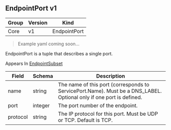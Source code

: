 ## EndpointPort v1

Group        | Version     | Kind
------------ | ---------- | -----------
Core | v1 | EndpointPort

> Example yaml coming soon...



EndpointPort is a tuple that describes a single port.

<aside class="notice">
Appears In  <a href="#endpointsubset-v1">EndpointSubset</a> </aside>

Field        | Schema     | Description
------------ | ---------- | -----------
name | string | The name of this port (corresponds to ServicePort.Name). Must be a DNS_LABEL. Optional only if one port is defined.
port | integer | The port number of the endpoint.
protocol | string | The IP protocol for this port. Must be UDP or TCP. Default is TCP.

